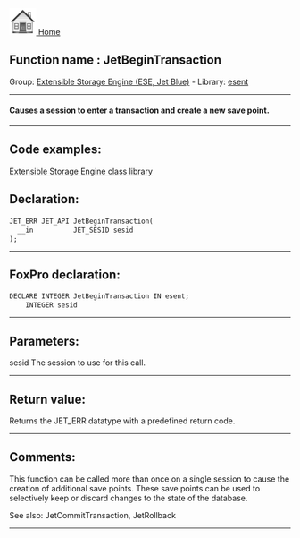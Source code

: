 [<img src="../../images/home.png"> Home ](https://github.com/VFPX/Win32API)  

## Function name : JetBeginTransaction
Group: [Extensible Storage Engine (ESE, Jet Blue)](../../functions_group.md#Extensible_Storage_Engine_(ESE,_Jet_Blue))  -  Library: [esent](../../Libraries.md#esent)  
***  


#### Causes a session to enter a transaction and create a new save point.
***  


## Code examples:
[Extensible Storage Engine class library](../../samples/sample_532.md)  

## Declaration:
```foxpro  
JET_ERR JET_API JetBeginTransaction(
  __in          JET_SESID sesid
);  
```  
***  


## FoxPro declaration:
```foxpro  
DECLARE INTEGER JetBeginTransaction IN esent;
	INTEGER sesid  
```  
***  


## Parameters:
sesid 
The session to use for this call.

  
***  


## Return value:
Returns the JET_ERR datatype with a predefined return code.  
***  


## Comments:
This function can be called more than once on a single session to cause the creation of additional save points. These save points can be used to selectively keep or discard changes to the state of the database.  
  
See also: JetCommitTransaction, JetRollback   
  
***  

